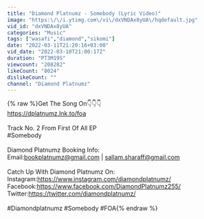 ```yaml
---
title: "Diamond Platnumz - Somebody (Lyric Video)"
image: "https:\/\/i.ytimg.com\/vi\/dxVNDAx8yUA\/hqdefault.jpg"
vid_id: "dxVNDAx8yUA"
categories: "Music"
tags: ["wasafi","diamond","sikomi"]
date: "2022-03-11T21:20:16+03:00"
vid_date: "2022-03-10T21:00:17Z"
duration: "PT3M19S"
viewcount: "208282"
likeCount: "8024"
dislikeCount: ""
channel: "Diamond Platnumz"
---
```

{% raw %}Get The Song On👇👇👇<br /><a rel="nofollow" target="blank" href="https://dplatnumz.lnk.to/foa">https://dplatnumz.lnk.to/foa</a><br /><br />Track No. 2 From First Of All EP<br />#Somebody<br /><br />Diamond Platnumz Booking Info:<br />Email:bookplatnumz@gmail.com | sallam.sharaff@gmail.com<br /><br />Catch Up With Diamond Platnumz On:<br />Instagram:<a rel="nofollow" target="blank" href="https://www.instagram.com/diamondplatnumz/">https://www.instagram.com/diamondplatnumz/</a><br />Facebook:<a rel="nofollow" target="blank" href="https://www.facebook.com/DiamondPlatnumz255/">https://www.facebook.com/DiamondPlatnumz255/</a><br />Twitter:<a rel="nofollow" target="blank" href="https://twitter.com/diamondplatnumz/">https://twitter.com/diamondplatnumz/</a><br /><br />#Diamondplatnumz #Somebody #FOA{% endraw %}
